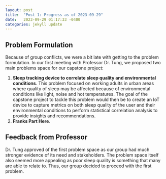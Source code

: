 ```yaml
---
layout: post
title:  "Post 1: Progress as of 2023-09-29"
date:   2023-09-29 01:17:33 -0400
categories: jekyll update
---
```


## Problem Formulation 

Because of group conflicts, we were a bit late with getting to the problem formulation. In our first meeting with Professor Dr. Tung, we proposed two main problems space for our capstone project:

1. **Sleep tracking device to correlate sleep quality and environmental conditions**. This problem focused on working adults in urban areas where quality of sleep may be affected because of environmental conditions like light, noise and hot temperatures. The goal of the capstone project to tackle this problem would then be to create an IoT device to capture metrics on both sleep quality of the user and their environmental conditions to perform statistical correlation analysis to provide insights and recommendations.  
2. **Franks Part Here**.

## Feedback from Professor
Dr. Tung approved of the first problem space as our group had much stronger evidence of its need and stakeholders. The problem space itself also seemed more appealing as poor sleep quality is something that many are able to relate to. Thus, our group decided to proceed with the first problem.

[jekyll-docs]: https://jekyllrb.com/docs/home
[jekyll-gh]:   https://github.com/jekyll/jekyll
[jekyll-talk]: https://talk.jekyllrb.com/
